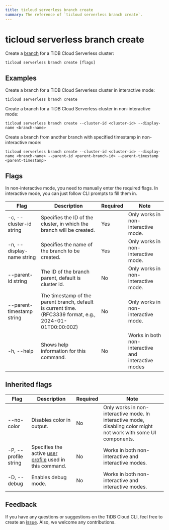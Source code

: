 ```yaml
---
title: ticloud serverless branch create
summary: The reference of `ticloud serverless branch create`.
---
```


# ticloud serverless branch create

Create a [branch](/tidb-cloud/branch-overview.md) for a TiDB Cloud Serverless cluster:

```shell
ticloud serverless branch create [flags]
```

## Examples

Create a branch for a TiDB Cloud Serverless cluster in interactive mode:

```shell
ticloud serverless branch create
```

Create a branch for a TiDB Cloud Serverless cluster in non-interactive mode:

```shell
ticloud serverless branch create --cluster-id <cluster-id> --display-name <branch-name>
```

Create a branch from another branch with specified timestamp in non-interactive mode:

```shell
ticloud serverless branch create --cluster-id <cluster-id> --display-name <branch-name> --parent-id <parent-branch-id> --parent-timestamp <parent-timestamp>
```

## Flags

In non-interactive mode, you need to manually enter the required flags. In interactive mode, you can just follow CLI prompts to fill them in.

| Flag                      | Description                                                                                               | Required | Note                                                |
|---------------------------|-----------------------------------------------------------------------------------------------------------|----------|-----------------------------------------------------|
| -c, --cluster-id string   | Specifies the ID of the cluster, in which the branch will be created.                                     | Yes      | Only works in non-interactive mode.                 |
| -n, --display-name string | Specifies the name of the branch to be created.                                                           | Yes      | Only works in non-interactive mode.                 |
| --parent-id string        | The ID of the branch parent, default is cluster id.                                                       | No       | Only works in non-interactive mode.                 |
| --parent-timestamp string | The timestamp of the parent branch, default is current time. (RFC3339 format, e.g., 2024-01-01T00:00:00Z) | No       | Only works in non-interactive mode.                 |
| -h, --help                | Shows help information for this command.                                                                  | No       | Works in both non-interactive and interactive modes |

## Inherited flags

| Flag                 | Description                                                                                          | Required | Note                                                                                                             |
|----------------------|------------------------------------------------------------------------------------------------------|----------|------------------------------------------------------------------------------------------------------------------|
| --no-color           | Disables color in output.                                                                            | No       | Only works in non-interactive mode. In interactive mode, disabling color might not work with some UI components. |
| -P, --profile string | Specifies the active [user profile](/tidb-cloud/cli-reference.md#user-profile) used in this command. | No       | Works in both non-interactive and interactive modes.                                                             |
| -D, --debug          | Enables debug mode.                                                                                   | No       | Works in both non-interactive and interactive modes.                                                             |

## Feedback

If you have any questions or suggestions on the TiDB Cloud CLI, feel free to create an [issue](https://github.com/tidbcloud/tidbcloud-cli/issues/new/choose). Also, we welcome any contributions.
